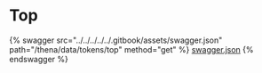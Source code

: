 # Top

{% swagger src="../../../../../.gitbook/assets/swagger.json" path="/thena/data/tokens/top" method="get" %}
[swagger.json](../../../../../.gitbook/assets/swagger.json)
{% endswagger %}
